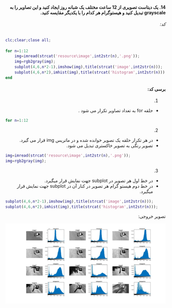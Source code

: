<div dir="rtl">

#### 14. یک دیتاست تصویری از 12 ساعت مختلف یک شبانه روز ایجاد کنید و این تصاویر را به grayscale تبدیل کنید و هیستوگرام هر کدام را با یکدیگر مقایسه کنید.


###### کد:
</div>

```matlab
clc;clear;close all;

for n=1:12
    img=imread(strcat('resource\image',int2str(n),'.png'));
    img=rgb2gray(img);
    subplot(4,6,n*2-1),imshow(img),title(strcat('image',int2str(n)));
    subplot(4,6,n*2),imhist(img),title(strcat('histogram',int2str(n)));
end
```

<div dir="rtl">

#### برسی کد:

1.
- حلقه for به تعداد تصاویر تکرار می شود .

</div>

```matlab
for n=1:12
```
<div dir="rtl">

2.
- در هر تکرار حلقه یک تصویر خوانده شده و در ماتریس img قرار می گیرد.
- تصویر رنگی به تصویر خاکستری تبدیل می شود.
</div>

```matlab
img=imread(strcat('resource\image',int2str(n),'.png'));
img=rgb2gray(img);
```

<div dir="rtl">

3.
- در خط اول هر تصویر در subplot جهت نمایش قرار میگیرد.
- در خط دوم هیستو گرام هر تصویر در کنار آن در subplot جهت نمایش قرار میگیرد.
</div>

```matlab
subplot(4,6,n*2-1),imshow(img),title(strcat('image',int2str(n)));
subplot(4,6,n*2),imhist(img),title(strcat('histogram',int2str(n)));
```

<div dir="rtl">
تصویر خروجی:<br />
</div>

![Image of Yaktocat](result.jpg)